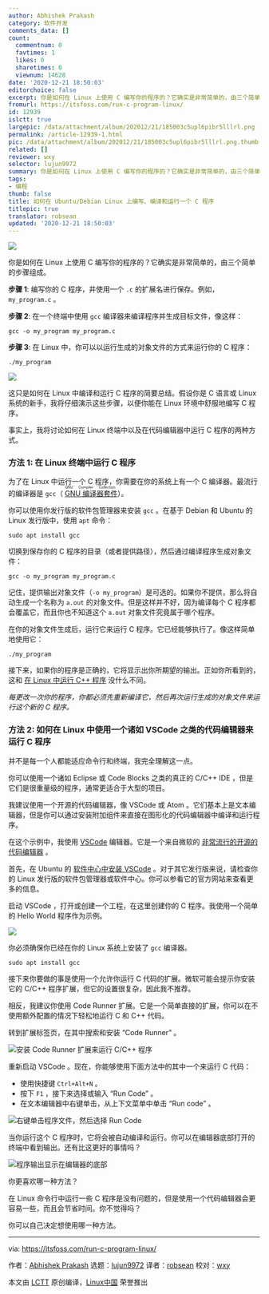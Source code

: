 ```yaml
---
author: Abhishek Prakash
category: 软件开发
comments_data: []
count:
  commentnum: 0
  favtimes: 1
  likes: 0
  sharetimes: 0
  viewnum: 14628
date: '2020-12-21 18:50:03'
editorchoice: false
excerpt: 你是如何在 Linux 上使用 C 编写你的程序的？它确实是非常简单的，由三个简单的步骤组成。
fromurl: https://itsfoss.com/run-c-program-linux/
id: 12939
islctt: true
largepic: /data/attachment/album/202012/21/185003c5upl6pibr5lllrl.png
permalink: /article-12939-1.html
pic: /data/attachment/album/202012/21/185003c5upl6pibr5lllrl.png.thumb.jpg
related: []
reviewer: wxy
selector: lujun9972
summary: 你是如何在 Linux 上使用 C 编写你的程序的？它确实是非常简单的，由三个简单的步骤组成。
tags:
- 编程
thumb: false
title: 如何在 Ubuntu/Debian Linux 上编写、编译和运行一个 C 程序
titlepic: true
translator: robsean
updated: '2020-12-21 18:50:03'
---
```


![](/data/attachment/album/202012/21/185003c5upl6pibr5lllrl.png)


你是如何在 Linux 上使用 C 编写你的程序的？它确实是非常简单的，由三个简单的步骤组成。


**步骤 1**: 编写你的 C 程序，并使用一个 `.c` 的扩展名进行保存。例如，`my_program.c` 。


**步骤 2**: 在一个终端中使用 `gcc` 编译器来编译程序并生成目标文件，像这样：



```
gcc -o my_program my_program.c

```

**步骤 3**: 在 Linux 中，你可以以运行生成的对象文件的方式来运行你的 C 程序：



```
./my_program

```

![](/data/attachment/album/202012/21/185003jc44hgj7kjgyccc7.png)


这只是如何在 Linux 中编译和运行 C 程序的简要总结。假设你是 C 语言或 Linux 系统的新手，我将仔细演示这些步骤，以便你能在 Linux 环境中舒服地编写 C 程序。


事实上，我将讨论如何在 Linux 终端中以及在代码编辑器中运行 C 程序的两种方式。


### 方法 1: 在 Linux 终端中运行 C 程序


为了在 Linux 中运行一个 C 程序，你需要在你的系统上有一个 C 编译器。最流行的编译器是 `gcc`（<ruby> <a href="https://gcc.gnu.org/">  GNU 编译器套件 </a> <rt>  GNU Compiler Collection </rt></ruby>）。


你可以使用你发行版的软件包管理器来安装 `gcc` 。在基于 Debian 和 Ubuntu 的 Linux 发行版中，使用 `apt` 命令：



```
sudo apt install gcc

```

切换到保存你的 C 程序的目录（或者提供路径），然后通过编译程序生成对象文件：



```
gcc -o my_program my_program.c

```

记住，提供输出对象文件（`-o my_program`）是可选的。如果你不提供，那么将自动生成一个名称为 `a.out` 的对象文件。但是这样并不好，因为编译每个 C 程序都会覆盖它，而且你也不知道这个 `a.out` 对象文件究竟属于哪个程序。


在你的对象文件生成后，运行它来运行 C 程序。它已经能够执行了。像这样简单地使用它：



```
./my_program

```

接下来，如果你的程序是正确的，它将显示出你所期望的输出。正如你所看到的，这和 [在 Linux 中运行 C++ 程序](https://itsfoss.com/c-plus-plus-ubuntu/) 没什么不同。


*每更改一次你的程序，你都必须先重新编译它，然后再次运行生成的对象文件来运行这个新的 C 程序。*


### 方法 2: 如何在 Linux 中使用一个诸如 VSCode 之类的代码编辑器来运行 C 程序


并不是每一个人都能适应命令行和终端，我完全理解这一点。


你可以使用一个诸如 Eclipse 或 Code Blocks 之类的真正的 C/C++ IDE ，但是它们是很重量级的程序，通常更适合于大型的项目。


我建议使用一个开源的代码编辑器，像 VSCode 或 Atom 。它们基本上是文本编辑器，但是你可以通过安装附加组件来直接在图形化的代码编辑器中编译和运行程序。


在这个示例中，我使用 [VSCode](https://code.visualstudio.com) 编辑器。它是一个来自微软的 [非常流行的开源的代码编辑器](https://itsfoss.com/best-modern-open-source-code-editors-for-linux/) 。


首先，在 Ubuntu 的 [软件中心中安装 VSCode](https://itsfoss.com/install-visual-studio-code-ubuntu/) 。对于其它发行版来说，请检查你的 Linux 发行版的软件包管理器或软件中心。你可以参看它的官方网站来查看更多的信息。


启动 VSCode ，打开或创建一个工程，在这里创建你的 C 程序。我使用一个简单的 Hello World 程序作为示例。


![](/data/attachment/album/202012/21/185004gqa8aaa8h0h89ohn.png)


你必须确保你已经在你的 Linux 系统上安装了 `gcc` 编译器。



```
sudo apt install gcc

```

接下来你要做的事是使用一个允许你运行 C 代码的扩展。微软可能会提示你安装它的 C/C++ 程序扩展，但它的设置很复杂，因此我不推荐。


相反，我建议你使用 Code Runner 扩展。它是一个简单直接的扩展，你可以在不使用额外配置的情况下轻松地运行 C 和 C++ 代码。


转到扩展标签页，在其中搜索和安装 “Code Runner” 。


![安装 Code Runner 扩展来运行 C/C++ 程序](/data/attachment/album/202012/21/185004vx8bsgu181fbgub1.png)


重新启动 VSCode 。现在，你能够使用下面方法中的其中一个来运行 C 代码：


* 使用快捷键 `Ctrl+Alt+N` 。
* 按下 `F1` ，接下来选择或输入 “Run Code” 。
* 在文本编辑器中右键单击，从上下文菜单中单击 “Run code” 。


![右键单击程序文件，然后选择 Run Code](/data/attachment/album/202012/21/185005bnsivnlswnsrcwss.jpg)


当你运行这个 C 程序时，它将会被自动编译和运行。你可以在编辑器底部打开的终端中看到输出。还有比这更好的事情吗？


![程序输出显示在编辑器的底部](/data/attachment/album/202012/21/185005egr5a57rggraqr7r.jpg)


你更喜欢哪一种方法？


在 Linux 命令行中运行一些 C 程序是没有问题的，但是使用一个代码编辑器会更容易一些，而且会节省时间。你不觉得吗？


你可以自己决定想使用哪一种方法。




---


via: <https://itsfoss.com/run-c-program-linux/>


作者：[Abhishek Prakash](https://itsfoss.com/author/abhishek/) 选题：[lujun9972](https://github.com/lujun9972) 译者：[robsean](https://github.com/robsean) 校对：[wxy](https://github.com/wxy)


本文由 [LCTT](https://github.com/LCTT/TranslateProject) 原创编译，[Linux中国](https://linux.cn/) 荣誉推出